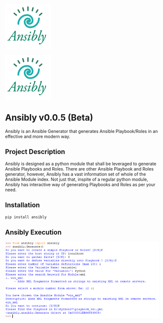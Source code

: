 ![alt text](https://github.com/maheshkrishnagopal/Ansibly/blob/master/images/anisbly_logo_final.jpg "Ansibly Logo")


<img src="https://github.com/maheshkrishnagopal/Ansibly/blob/master/images/anisbly_logo_final.jpg" align="middle"/>

# Ansibly v0.0.5 (Beta)
  Ansibly is an Ansible Generator that generates Ansible Playbook/Roles in an effective and more modern way.

## Project Description
   Ansibly is designed as a python module that shall be leveraged to generate Ansible Playbooks and Roles. There are other Ansible Playbook and Roles generator, however, Ansibly has a vast information set of whole of the Ansible Module index. Not just that, inspite of a regular python module, Ansibly has interactive way of generating Playbooks and Roles as per your need.
   
## Installation
```bash
pip install ansibly
```

## Ansibly Execution
![alt text](https://github.com/maheshkrishnagopal/Ansibly/blob/master/images/Example.PNG "Executing Ansibly")
